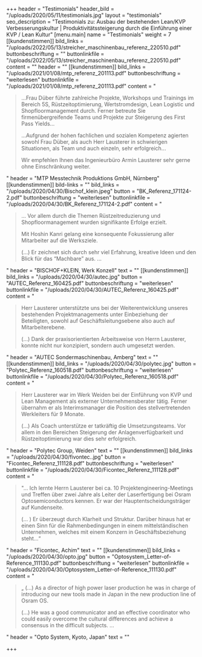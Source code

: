 +++
header = "Testimonials"
header_bild = "/uploads/2020/05/11/testimonials.jpg"
layout = "testimonials"
seo_description = "Testimonials zu: Ausbau der bestehenden Lean/KVP Verbesserungskultur |  Produktivitätssteigerung durch die Einführung einer KVP / Lean Kultur"
[menu.main]
name = "Testimonials"
weight = 7
[[kundenstimmen]]
bild_links = "/uploads/2022/05/13/streicher_maschinenbau_referenz_220510.pdf"
buttonbeschriftung = ""
buttonlinkfile = "/uploads/2022/05/13/streicher_maschinenbau_referenz_220510.pdf"
content = ""
header = ""
[[kundenstimmen]]
bild_links = "/uploads/2021/01/08/mtp_referenz_201113.pdf"
buttonbeschriftung = "weiterlesen"
buttonlinkfile = "/uploads/2021/01/08/mtp_referenz_201113.pdf"
content = "<blockquote><p>…Frau Düber führte zahlreiche Projekte, Workshops und Trainings im Bereich 5S, Rüstzeitoptimierung, Wertstromdesign, Lean Logistic und Shopfloormanagement durch. Ferner betreute Sie firmenübergreifende Teams und Projekte zur Steigerung des First Pass Yields...</p><p>…Aufgrund der hohen fachlichen und sozialen Kompetenz agierten sowohl Frau Düber, als auch Herr Lausterer in schwierigen Situationen, als Team und auch einzeln, sehr erfolgreich...</p><p>Wir empfehlen Ihnen das Ingenieurbüro Armin Lausterer sehr gerne ohne Einschränkung weiter.</p></blockquote>"
header = "MTP Messtechnik Produktions GmbH, Nürnberg"
[[kundenstimmen]]
bild-links = ""
bild_links = "/uploads/2020/04/30/Bischof_klein.jpeg"
button = "BK_Referenz_171124-2.pdf"
buttonbeschriftung = "weiterlesen"
buttonlinkfile = "/uploads/2020/04/30/BK_Referenz_171124-2.pdf"
content = "<blockquote><p>… Vor allem durch die Themen Rüstzeitreduzierung und Shopfloormanagement wurden signifikante Erfolge erzielt. </p><p></p><p>Mit Hoshin Kanri gelang eine konsequente Fokussierung aller Mitarbeiter auf die Werksziele. </p><p></p><p>(…) Er zeichnet sich durch sehr viel Erfahrung, kreative Ideen und den Blick für das “Machbare” aus. …</p></blockquote>"
header = "BISCHOF+KLEIN, Werk Konzell"
text = ""
[[kundenstimmen]]
bild_links = "/uploads/2020/04/30/autec.jpg"
button = "AUTEC_Referenz_160425.pdf"
buttonbeschriftung = "weiterlesen"
buttonlinkfile = "/uploads/2020/04/30/AUTEC_Referenz_160425.pdf"
content = "<blockquote><p>Herr Lausterer unterstützte uns bei der Weiterentwicklung unseres bestehenden Projektmanagements unter Einbeziehung der Beteiligten, sowohl auf Geschäftsleitungsebene also auch auf Mitarbeiterebene. </p><p></p><p>(…) Dank der praxisorientierten Arbeitsweise von Herrn Lausterer, konnte nicht nur konzipiert, sondern auch umgesetzt werden.</p></blockquote>"
header = "AUTEC Sondermaschinenbau, Amberg"
text = ""
[[kundenstimmen]]
bild_links = "/uploads/2020/04/30/polytec.jpg"
button = "Polytec_Referenz_160518.pdf"
buttonbeschriftung = "weiterlesen"
buttonlinkfile = "/uploads/2020/04/30/Polytec_Referenz_160518.pdf"
content = "<blockquote><p>Herr Lausterer war im Werk Weiden bei der Einführung von KVP und Lean Management als externer Unternehmensberater tätig. Ferner übernahm er als Interimsmanager die Position des stellvertretenden Werkleiters für 9 Monate. </p><p></p><p>(…) Als Coach unterstütze er tatkräftig die Umsetzungsteams. Vor allem in den Bereichen Steigerung der Anlagenverfügbarkeit und Rüstzeitoptimierung war dies sehr erfolgreich.</p></blockquote>"
header = "Polytec Group, Weiden"
text = ""
[[kundenstimmen]]
bild_links = "/uploads/2020/04/30/fivontec..jpg"
button = "Ficontec_Referenz_111128.pdf"
buttonbeschriftung = "weiterlesen"
buttonlinkfile = "/uploads/2020/04/30/Ficontec_Referenz_111128.pdf"
content = "<blockquote><p>\"… Ich lernte Herrn Lausterer bei ca. 10 Projektengineering-Meetings und Treffen über zwei Jahre als Leiter der Laserfertigung bei Osram Optosemiconductors kennen. Er war der Hauptentscheidungsträger auf Kundenseite. </p><p></p><p>(… ) Er überzeugt durch Klarheit und Struktur. Darüber hinaus hat er einen Sinn für die Rahmenbedingungen in einem mittelständischen Unternehmen, welches mit einem Konzern in Geschäftsbeziehung steht…“</p></blockquote>"
header = "Ficontec, Achim"
text = ""
[[kundenstimmen]]
bild_links = "/uploads/2020/04/30/opto.jpg"
button = "Optosystem_Letter-of-Reference_111130.pdf"
buttonbeschriftung = "weiterlesen"
buttonlinkfile = "/uploads/2020/04/30/Optosystem_Letter-of-Reference_111130.pdf"
content = "<blockquote><p>„ (…) As a director of high power laser production he was in charge of introducing our new tools made in Japan in the new production line of Osram OS. </p><p></p><p>(…) He was a good communicator and an effective coordinator who could easily overcome the cultural differences and achieve a consensus in the difficult subjects. …</p></blockquote>"
header = "Opto System, Kyoto, Japan"
text = ""

+++

